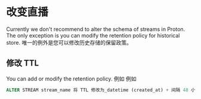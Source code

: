 # 改变直播

Currently we don't recommend to alter the schema of streams in Proton. The only exception is you can modify the retention policy for historical store. 唯一的例外是您可以修改历史存储的保留政策。

## 修改 TTL

You can add or modify the retention policy. 例如 例如

```sql
ALTER STREAM stream_name 将 TTL 修改为_datetime (created_at) + 间隔 48 小时
```

